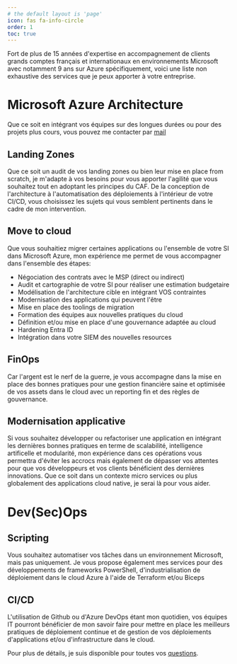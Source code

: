 ```yaml
---
# the default layout is 'page'
icon: fas fa-info-circle
order: 1
toc: true
---
```



Fort de plus de 15 années d'expertise en accompagnement de clients grands comptes français et internationaux en environnements Microsoft avec notamment 9 ans sur Azure spécifiquement, voici une liste non exhaustive des services que je peux apporter à votre entreprise.

# Microsoft Azure Architecture

Que ce soit en intégrant vos équipes sur des longues durées ou pour des projets plus cours, vous pouvez me contacter par [mail](mailto:hi\@menikmati.io)

## Landing Zones

Que ce soit un audit de vos landing zones ou bien leur mise en place from scratch, je m'adapte à vos besoins pour vous apporter l'agilité que vous souhaitez tout en adoptant les principes du CAF. 
De la conception de l'architecture à l'automatisation des déploiements à l'intérieur de votre CI/CD, vous choisissez les sujets qui vous semblent pertinents dans le cadre de mon intervention.

## Move to cloud

Que vous souhaitiez migrer certaines applications ou l'ensemble de votre SI dans Microsoft Azure, mon expérience me permet de vous accompagner dans l'ensemble des étapes:
- Négociation des contrats avec le MSP (direct ou indirect)
- Audit et cartographie de votre SI pour réaliser une estimation budgetaire
- Modélisation de l'architecture cible en intégrant VOS contraintes
- Modernisation des applications qui peuvent l'être
- Mise en place des toolings de migration
- Formation des équipes aux nouvelles pratiques du cloud
- Définition et/ou mise en place d'une gouvernance adaptée au cloud
- Hardening Entra ID
- Intégration dans votre SIEM des nouvelles resources

## FinOps

Car l'argent est le nerf de la guerre, je vous accompagne dans la mise en place des bonnes pratiques pour une gestion financière saine et optimisée de vos assets dans le cloud avec un reporting fin et des règles de gouvernance.

## Modernisation applicative

Si vous souhaitez développer ou refactoriser une application en intégrant les dernières bonnes pratiques en terme de scalabilité, intelligence artificelle et modularité, mon expérience dans ces opérations vous permettra d'éviter les accrocs mais également de dépasser vos attentes pour que vos développeurs et vos clients bénéficient des dernières innovations. Que ce soit dans un contexte micro services ou plus globalement des applications cloud native, je serai là pour vous aider.

# Dev(Sec)Ops

## Scripting

Vous souhaitez automatiser vos tâches dans un environnement Microsoft, mais pas uniquement. Je vous propose également mes services pour des développements de frameworks PowerShell, d'industrialisation de déploiement dans le cloud Azure à l'aide de Terraform et/ou Biceps

## CI/CD

L'utilisation de Github ou d'Azure DevOps étant mon quotidien, vos équipes IT pourront bénéficier de mon savoir faire pour mettre en place les meilleurs pratiques de déploiement continue et de gestion de vos déploiements d'applications et/ou d'infrastructure dans le cloud.

Pour plus de détails, je suis disponible pour toutes vos [questions](mailto:hi\@menikmati.io).